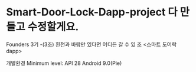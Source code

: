 # Smart-Door-Lock-Dapp-project 다 만들고 수정할게요.
Founders 3기 -(3조) 흰천과 바람만 있다면 어디든 갈 수 있 조 &lt;스마트 도어락 dapp> 

개발환경
Minimum level: API 28 Android 9.0(Pie)
